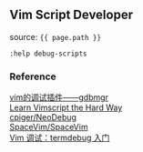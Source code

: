 ## Vim Script Developer
source: `{{ page.path }}`

`:help debug-scripts`


### Reference
[vim的调试插件——gdbmgr](https://www.lainme.com/doku.php/blog/2010/11/vim%E7%9A%84%E8%B0%83%E8%AF%95%E6%8F%92%E4%BB%B6_gdbmgr)  
[Learn Vimscript the Hard Way](https://learnvimscriptthehardway.stevelosh.com/)  
[cpiger/NeoDebug](https://github.com/cpiger/NeoDebug)  
[SpaceVim/SpaceVim](https://github.com/SpaceVim/SpaceVim)  
[Vim 调试：termdebug 入门](https://fzheng.me/2018/05/28/termdebug/)
